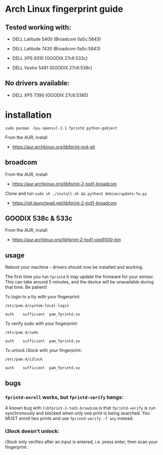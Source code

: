# Arch Linux fingerprint guide

## Tested working with:

- DELL Latitude 5400 (Broadcom 0a5c:5843)

- DELL Latitude 7430 (Broadcom 0a5c:5843)

- DELL XPS 9310 (GOODIX 27c6:533c)

- DELL Vostro 5481 (GOODIX 27c6:538c)

## No drivers available:

- DELL XPS 7390 (GOODIX 27c6:5385)

# installation

`sudo pacman -Syu openssl-1.1 fprintd python-gobject`

From the AUR, install

- https://aur.archkinux.org/libfprint-tod-git

## broadcom

From the AUR, install

- https://aur.archkinux.org/libfprint-2-tod1-broadcom

Clone and run `sudo sh ./install.sh && python3 debian/update-fw.py`

- https://git.launchpad.net/libfprint-2-tod1-broadcom

## GOODIX 538c & 533c

From the AUR, install

- https://aur.archlinux.org/libfprint-2-tod1-xps9300-bin

## usage

Reboot your machine - drivers should now be installed and working.

The first time you run `fprintd` it may update the firmware for your sensor. This can take around 5 minutes, and the device will be unavailable during that time. Be patient!

To login to a tty with your fingerprint:

`/etc/pam.d/system-local-login`

```
auth	sufficient	pam_fprintd.so
```

To verify sudo with your fingerprint:

`/etc/pam.d/sudo`

```
auth	sufficient	pam_fprintd.so
```

To unlock i3lock with your fingerprint:

`/etc/pam.d/i3lock`

```
auth	sufficient	pam_fprintd.so
```

## bugs

### `fprintd-enroll` works, but `fprintd-verify` hangs:

A known bug with `libfprint-2-tod1-broadcom` is that `fprintd-verify` is run synchronously and blocked when only one print is being searched. You MUST enroll two prints and use `fprintd-verify -f any` instead.


### i3lock doesn't unlock:

i3lock only verifies after an input is entered, i.e. press enter, then scan your fingerprint.
